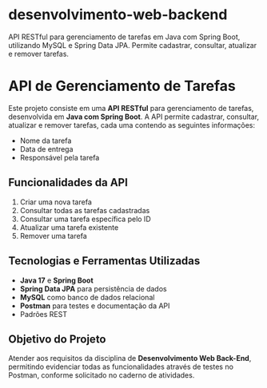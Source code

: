 # desenvolvimento-web-backend
API RESTful para gerenciamento de tarefas em Java com Spring Boot, utilizando MySQL e Spring Data JPA. Permite cadastrar, consultar, atualizar e remover tarefas.

# API de Gerenciamento de Tarefas

Este projeto consiste em uma **API RESTful** para gerenciamento de tarefas, desenvolvida em **Java com Spring Boot**. A API permite cadastrar, consultar, atualizar e remover tarefas, cada uma contendo as seguintes informações:

- Nome da tarefa
- Data de entrega
- Responsável pela tarefa

## Funcionalidades da API

1. Criar uma nova tarefa
2. Consultar todas as tarefas cadastradas
3. Consultar uma tarefa específica pelo ID
4. Atualizar uma tarefa existente
5. Remover uma tarefa

## Tecnologias e Ferramentas Utilizadas

- **Java 17** e **Spring Boot**
- **Spring Data JPA** para persistência de dados
- **MySQL** como banco de dados relacional
- **Postman** para testes e documentação da API
- Padrões REST

## Objetivo do Projeto

Atender aos requisitos da disciplina de **Desenvolvimento Web Back-End**, permitindo evidenciar todas as funcionalidades através de testes no Postman, conforme solicitado no caderno de atividades.
